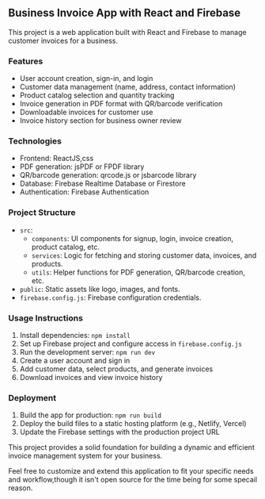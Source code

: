 ## Business Invoice App with React and Firebase

This project is a web application built with React and Firebase to manage customer invoices for a business.

### Features

* User account creation, sign-in, and login
* Customer data management (name, address, contact information)
* Product catalog selection and quantity tracking
* Invoice generation in PDF format with QR/barcode verification
* Downloadable invoices for customer use
* Invoice history section for business owner review

### Technologies

* Frontend: ReactJS,css
* PDF generation: jsPDF or FPDF library
* QR/barcode generation: qrcode.js or jsbarcode library
* Database: Firebase Realtime Database or Firestore
* Authentication: Firebase Authentication

### Project Structure

- `src`:
    - `components`: UI components for signup, login, invoice creation, product catalog, etc.
    - `services`: Logic for fetching and storing customer data, invoices, and products.
    - `utils`: Helper functions for PDF generation, QR/barcode creation, etc.
- `public`: Static assets like logo, images, and fonts.
- `firebase.config.js`: Firebase configuration credentials.

### Usage Instructions

1. Install dependencies: `npm install`
2. Set up Firebase project and configure access in `firebase.config.js`
3. Run the development server: `npm run dev`
5. Create a user account and sign in
6. Add customer data, select products, and generate invoices
7. Download invoices and view invoice history

### Deployment

1. Build the app for production: `npm run build`
2. Deploy the build files to a static hosting platform (e.g., Netlify, Vercel)
3. Update the Firebase settings with the production project URL

This project provides a solid foundation for building a dynamic and efficient invoice management system for your business. 

Feel free to customize and extend this application to fit your specific needs and workflow,though it isn't open source for the time being for some specail reason.

